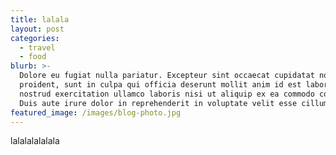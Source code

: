 ```yaml
---
title: lalala
layout: post
categories:
  - travel
  - food
blurb: >-
  Dolore eu fugiat nulla pariatur. Excepteur sint occaecat cupidatat non
  proident, sunt in culpa qui officia deserunt mollit anim id est laborum. Quis
  nostrud exercitation ullamco laboris nisi ut aliquip ex ea commodo consequat.
  Duis aute irure dolor in reprehenderit in voluptate velit esse cillum.
featured_image: /images/blog-photo.jpg
---
```


lalalalalalala